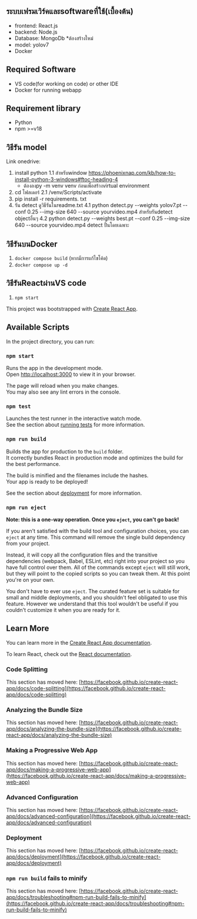 ## ระบบเฟรมเวิร์คและsoftwareที่ใช้(เบื้องต้น)
- frontend: React.js
- backend: Node.js
- Database: MongoDb *ต้องสร้างใหม่
- model: yolov7
- Docker

## Required Software
- VS code(for working on code) or other IDE
- Docker for running webapp
  
## Requirement library 
- Python
- npm >=v18

## วิธีรัน model
Link onedrive:
1. install python
   1.1 สำหรับwindow
   https://phoenixnap.com/kb/how-to-install-python-3-windows#ftoc-heading-4
   - ต้องลงpy -m venv venv ก่อนเพื่อสร้างvirtual environment
2. cd โฟลเดอร์
   2.1 /venv/Scripts/activate 
3. pip install -r requirements. txt
4. รัน detect ดูวิธีรันในreadme.txt
   4.1 python detect.py --weights yolov7.pt --conf 0.25 --img-size 640 --source yourvideo.mp4 สำหรับรันdetect objectอื่นๆ
   4.2 python detect.py --weights best.pt --conf 0.25 --img-size 640 --source yourvideo.mp4 detect ปืนโดยเฉพาะ

## วิธีรันบนDocker
1. `docker compose build` (หากมีการแก้ไขโค้ด)
2. `docker compose up -d`

## วิธีรันReactผ่านVS code
1. `npm start`

This project was bootstrapped with [Create React App](https://github.com/facebook/create-react-app).

## Available Scripts

In the project directory, you can run:

### `npm start`

Runs the app in the development mode.\
Open [http://localhost:3000](http://localhost:3000) to view it in your browser.

The page will reload when you make changes.\
You may also see any lint errors in the console.

### `npm test`

Launches the test runner in the interactive watch mode.\
See the section about [running tests](https://facebook.github.io/create-react-app/docs/running-tests) for more information.

### `npm run build`

Builds the app for production to the `build` folder.\
It correctly bundles React in production mode and optimizes the build for the best performance.

The build is minified and the filenames include the hashes.\
Your app is ready to be deployed!

See the section about [deployment](https://facebook.github.io/create-react-app/docs/deployment) for more information.

### `npm run eject`

**Note: this is a one-way operation. Once you `eject`, you can't go back!**

If you aren't satisfied with the build tool and configuration choices, you can `eject` at any time. This command will remove the single build dependency from your project.

Instead, it will copy all the configuration files and the transitive dependencies (webpack, Babel, ESLint, etc) right into your project so you have full control over them. All of the commands except `eject` will still work, but they will point to the copied scripts so you can tweak them. At this point you're on your own.

You don't have to ever use `eject`. The curated feature set is suitable for small and middle deployments, and you shouldn't feel obligated to use this feature. However we understand that this tool wouldn't be useful if you couldn't customize it when you are ready for it.

## Learn More

You can learn more in the [Create React App documentation](https://facebook.github.io/create-react-app/docs/getting-started).

To learn React, check out the [React documentation](https://reactjs.org/).

### Code Splitting

This section has moved here: [https://facebook.github.io/create-react-app/docs/code-splitting](https://facebook.github.io/create-react-app/docs/code-splitting)

### Analyzing the Bundle Size

This section has moved here: [https://facebook.github.io/create-react-app/docs/analyzing-the-bundle-size](https://facebook.github.io/create-react-app/docs/analyzing-the-bundle-size)

### Making a Progressive Web App

This section has moved here: [https://facebook.github.io/create-react-app/docs/making-a-progressive-web-app](https://facebook.github.io/create-react-app/docs/making-a-progressive-web-app)

### Advanced Configuration

This section has moved here: [https://facebook.github.io/create-react-app/docs/advanced-configuration](https://facebook.github.io/create-react-app/docs/advanced-configuration)

### Deployment

This section has moved here: [https://facebook.github.io/create-react-app/docs/deployment](https://facebook.github.io/create-react-app/docs/deployment)

### `npm run build` fails to minify

This section has moved here: [https://facebook.github.io/create-react-app/docs/troubleshooting#npm-run-build-fails-to-minify](https://facebook.github.io/create-react-app/docs/troubleshooting#npm-run-build-fails-to-minify)


